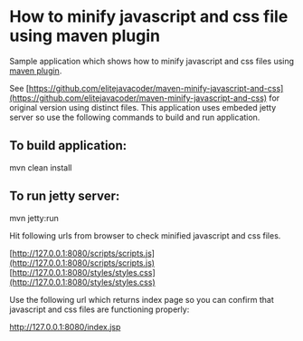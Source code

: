How to minify javascript and css file using maven plugin
===============================

Sample application which shows how to minify javascript and css files using [maven plugin](http://samaxes.github.io/minify-maven-plugin/project-info.html).

See [https://github.com/elitejavacoder/maven-minify-javascript-and-css](https://github.com/elitejavacoder/maven-minify-javascript-and-css) for original version using distinct files. This application uses embeded jetty server so use the following commands to build and run application.

To build application:
---------------------
mvn clean install

To run jetty server:
--------------------
mvn jetty:run

Hit following urls from browser to check minified javascript and css files.

[http://127.0.0.1:8080/scripts/scripts.js](http://127.0.0.1:8080/scripts/scripts.js)
[http://127.0.0.1:8080/styles/styles.css](http://127.0.0.1:8080/styles/styles.css)

Use the following url which returns index page so you can confirm that javascript and css files are functioning properly:

http://127.0.0.1:8080/index.jsp
